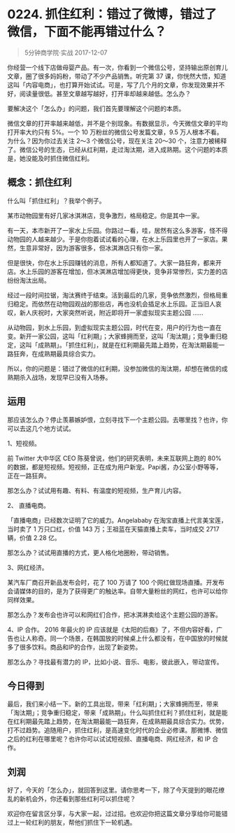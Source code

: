 # 0224. 抓住红利：错过了微博，错过了微信，下面不能再错过什么？
> 5分钟商学院·实战
2017-12-07

你经营一个线下店做母婴产品。有一次，你看到一个微信公号，坚持输出原创育儿文章，圈了很多妈妈粉，带动了不少产品销售。听完第 37 课，你恍然大悟，知道这叫「内容电商」，也打算开始试试。可是，写了几个月的文章，你发现效果并不好，阅读量很低。甚至文章越写越好，打开率却越来越低。怎么办？

要解决这个「怎么办」的问题，我们首先要理解这个问题的本质。

微信文章的打开率越来越低，并不是个别现象。有数据显示，今天微信文章的平均打开率大约只有 5%。一个 10 万粉丝的微信公号发篇文章，9.5 万人根本不看。为什么？因为你过去关注 2～3 个微信公号，现在关注 20～30 个，注意力被稀释了。微信公号的生态，已经从红利期，走过淘汰期，进入成熟期。这个问题的本质是，她没能及时抓住微信红利。

## 概念：抓住红利
什么叫「抓住红利」？我举个例子。

某市动物园里有好几家冰淇淋店，竞争激烈，格局稳定。你是其中一家。

有一天，本市新开了一家水上乐园。你路过一看，哇，居然有这么多游客，怪不得动物园的人越来越少。于是你抱着试试看的心理，在水上乐园里也开了一家店。果然，生意非常好，因为游客很多，但冰淇淋店只有你一家。

但是很快，你在水上乐园赚钱的消息，所有人都知道了。大家一路狂奔，都来开店。水上乐园的游客在增加，但冰淇淋店增加得更快，竞争非常惨烈，实力差的店纷纷淘汰出局。

经过一段时间拉锯，淘汰赛终于结束。活到最后的几家，竞争依然激烈，但格局重归稳定。而依然在动物园观战的那些店，再也没机会插足水上乐园。正当旧人哀叹，新人庆祝时，大家突然听说，附近即将开一家虚拟现实主题公园 ……

从动物园，到水上乐园，到虚拟现实主题公园，时代在变，用户的行为也一直在变。新开一家公园，这叫「红利期」；大家蜂拥而至，这叫「淘汰期」；竞争重归稳定，这叫「成熟期」。「抓住红利」，就是在红利期最先踏上趋势，在淘汰期最能一路狂奔，在成熟期最具综合实力。

所以，你的问题是：错过了微信的红利期，没参加微信的淘汰期，却想在微信的成熟期杀入战场，发现早已没有入场券。

## 运用
那应该怎么办？停止羡慕嫉妒恨，立刻寻找下一个主题公园。去哪里找？也许，你可以去这几个地方试试。

1、短视频。

前 Twitter 大中华区 CEO 陈葵曾说，他们的研究表明，未来互联网上跑的 80% 的数据，都是短视频。短视频，正在成为用户新宠。Papi酱，办公室小野等等，正在一路狂奔。

那怎么办？试试用有趣、有料、有温度的短视频，生产育儿内容。

2、 直播电商。

「直播电商」已经数次证明了它的威力。Angelababy 在淘宝直播上代言美宝莲，当时卖了 1 万只口红，价值 143 万；王祖蓝在天猫直播上卖车，当时成交 2717 辆，价值 2.28 亿。

那怎么办？试试用直播的方式，更人格化地圈粉，带动销售。

3、网红经济。

某汽车厂商召开新品发布会时，花了 100 万请了 100 个网红做现场直播。开发布会请媒体的目的，是为了获得更广的触达率。自带大量粉丝的网红，也许可以给你同样效果。

那怎么办？发布会也许可以和网红们合作，把冰淇淋卖给这个主题公园的游客。

4、IP 合作。
2016 年最火的 IP 应该就是《太阳的后裔》了，不但内容好看，广告也让人称奇。同一个场景，在韩国放的时候桌上什么都没有，在中国放的时候就多了很多饮料。商品和IP的合作，出现了新姿势。

那怎么办？寻找最有潜力的 IP，比如小说、音乐、电影，彼此嵌入，带动宣传。

## 今日得到
最后，我们来小结一下。新的工具出现，带来「红利期」；大家蜂拥而至，带来「淘汰期」；竞争重归稳定，带来「成熟期」。什么叫抓住红利？抓住红利，就是能在红利期最先踏上趋势，在淘汰期最能一路狂奔，在成熟期最具综合实力。优势，打不过趋势。追随用户，抓住红利，是高速变化时代的企业必修课。那微博、微信之后的红利在哪里呢？也许你可以试试短视频、直播电商、网红经济，和 IP 合作。

## 刘润
好了，今天的「怎么办」，就回答到这里。请你思考一下，除了今天提到的眼花缭乱的新机会外，你还看到那些红利可以抓住呢？

欢迎你在留言区分享，与大家一起，过过招。也欢迎你把这篇文章分享给你可能错过上一轮红利的朋友，帮他们抓住下一轮机遇。



